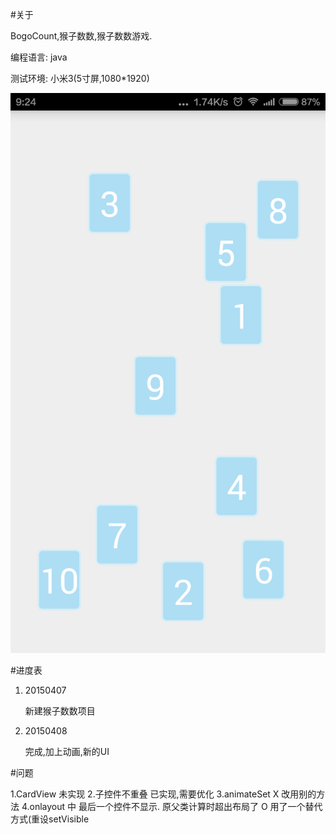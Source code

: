 #关于

BogoCount,猴子数数,猴子数数游戏.

编程语言: java

测试环境: 小米3(5寸屏,1080*1920)

![pic1](/graphics/pic1.png)

#进度表

1.  20150407

    新建猴子数数项目

2.  20150408

    完成,加上动画,新的UI

#问题

1.CardView 未实现
2.子控件不重叠        已实现,需要优化
3.animateSet        X  改用别的方法
4.onlayout 中 最后一个控件不显示. 原父类计算时超出布局了 O 用了一个替代方式(重设setVisible
